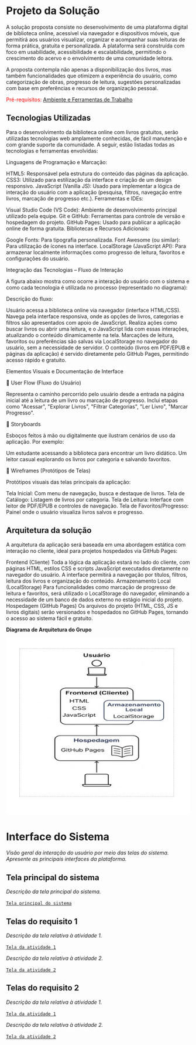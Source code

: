 # Projeto da Solução

A solução proposta consiste no desenvolvimento de uma plataforma digital de biblioteca online, acessível via navegador e dispositivos móveis, que permitirá aos usuários visualizar, organizar e acompanhar suas leituras de forma prática, gratuita e personalizada. A plataforma será construída com foco em usabilidade, acessibilidade e escalabilidade, permitindo o crescimento do acervo e o envolvimento de uma comunidade leitora. 

A proposta contempla não apenas a disponibilização dos livros, mas também funcionalidades que otimizem a experiência do usuário, como categorização de obras, progresso de leitura, sugestões personalizadas com base em preferências e recursos de organização pessoal. 

<span style="color:red">Pré-requisitos: <a href="4-Gestão-Configuração.md"> Ambiente e Ferramentas de Trabalho</a></span>

## Tecnologias Utilizadas

Para o desenvolvimento da biblioteca online com livros gratuitos, serão utilizadas tecnologias web amplamente conhecidas, de fácil manutenção e com grande suporte da comunidade. A seguir, estão listadas todas as tecnologias e ferramentas envolvidas: 

Linguagens de Programação e Marcação: 

HTML5: Responsável pela estrutura do conteúdo das páginas da aplicação. 
CSS3: Utilizado para estilização da interface e criação de um design responsivo. 
JavaScript (Vanilla JS): Usado para implementar a lógica de interação do usuário com a aplicação (pesquisa, filtros, navegação entre livros, marcação de progresso etc.). 
Ferramentas e IDEs: 

Visual Studio Code (VS Code): Ambiente de desenvolvimento principal utilizado pela equipe. 
Git e GitHub: Ferramentas para controle de versão e hospedagem do projeto. 
GitHub Pages: Usado para publicar a aplicação online de forma gratuita. 
Bibliotecas e Recursos Adicionais: 

Google Fonts: Para tipografia personalizada. 
Font Awesome (ou similar): Para utilização de ícones na interface. 
LocalStorage (JavaScript API): Para armazenar localmente informações como progresso de leitura, favoritos e configurações do usuário. 
 

Integração das Tecnologias – Fluxo de Interação 

A figura abaixo mostra como ocorre a interação do usuário com o sistema e como cada tecnologia é utilizada no processo (representado no diagrama): 



Descrição do fluxo: 

Usuário acessa a biblioteca online via navegador (interface HTML/CSS). 
Navega pela interface responsiva, onde as opções de livros, categorias e filtros são apresentados com apoio de JavaScript. 
Realiza ações como buscar livros ou abrir uma leitura, e o JavaScript lida com essas interações, atualizando o conteúdo dinamicamente na tela. 
Marcações de leitura, favoritos ou preferências são salvas via LocalStorage no navegador do usuário, sem a necessidade de servidor. 
O conteúdo (livros em PDF/EPUB e páginas da aplicação) é servido diretamente pelo GitHub Pages, permitindo acesso rápido e gratuito. 
 

Elementos Visuais e Documentação de Interface 

📌 User Flow (Fluxo do Usuário) 

Representa o caminho percorrido pelo usuário desde a entrada na página inicial até a leitura de um livro ou marcação de progresso. Inclui etapas como "Acessar", "Explorar Livros", "Filtrar Categorias", "Ler Livro", "Marcar Progresso". 

📌 Storyboards 

Esboços feitos à mão ou digitalmente que ilustram cenários de uso da aplicação. Por exemplo: 

Um estudante acessando a biblioteca para encontrar um livro didático. 
Um leitor casual explorando os livros por categoria e salvando favoritos. 

📌 Wireframes (Protótipos de Telas) 

Protótipos visuais das telas principais da aplicação: 

Tela Inicial: Com menu de navegação, busca e destaque de livros. 
Tela de Catálogo: Listagem de livros por categoria. 
Tela de Leitura: Interface com leitor de PDF/EPUB e controles de navegação. 
Tela de Favoritos/Progresso: Painel onde o usuário visualiza livros salvos e progresso. 


## Arquitetura da solução

A arquitetura da aplicação será baseada em uma abordagem estática com interação no cliente, ideal para projetos hospedados via GitHub Pages: 

Frontend (Cliente) 
Toda a lógica da aplicação estará no lado do cliente, com páginas HTML, estilos CSS e scripts JavaScript executados diretamente no navegador do usuário. A interface permitirá a navegação por títulos, filtros, leitura dos livros e organização do conteúdo. 
Armazenamento Local (LocalStorage) 
Para funcionalidades como marcação de progresso de leitura e favoritos, será utilizado o LocalStorage do navegador, eliminando a necessidade de um banco de dados externo no estágio inicial do projeto. 
Hospedagem (GitHub Pages) 
Os arquivos do projeto (HTML, CSS, JS e livros digitais) serão versionados e hospedados no GitHub Pages, tornando o acesso ao sistema fácil e gratuito. 
 
 <p><strong>Diagrama de Arquitetura do Grupo</strong></p>
<img src="images/diagrama_arquitetura.jpg" alt="Diagrama de Arquitetura">


# Interface do Sistema


_Visão geral da interação do usuário por meio das telas do sistema. Apresente as principais interfaces da plataforma._

## Tela principal do sistema

_Descrição da tela principal do sistema._

[`Tela principal do sistema`](images/)


## Telas do requisito 1

_Descrição da tela relativa à atividade 1._

[`Tela da atividade 1`](images/)

_Descrição da tela relativa à atividade 2._

[`Tela da atividade 2`](images/)


## Telas do requisito 2

_Descrição da tela relativa à atividade 1._

[`Tela da atividade 1`](images/)

_Descrição da tela relativa à atividade 2._

[`Tela da atividade 2`](images/)



